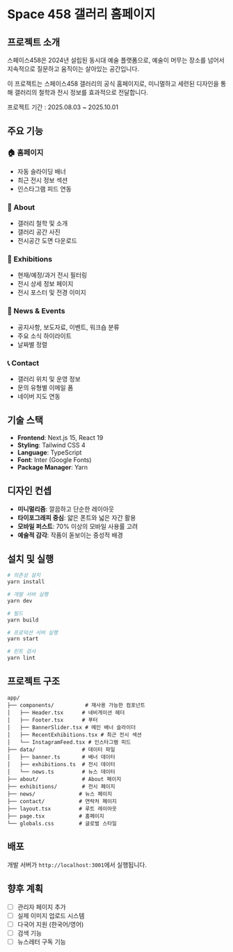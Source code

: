 # Space 458 갤러리 홈페이지

## 프로젝트 소개

스페이스458은 2024년 설립된 동시대 예술 플랫폼으로, 예술이 머무는 장소를 넘어서 지속적으로 질문하고 움직이는 살아있는 공간입니다.

이 프로젝트는 스페이스458 갤러리의 공식 홈페이지로, 미니멀하고 세련된 디자인을 통해 갤러리의 철학과 전시 정보를 효과적으로 전달합니다.

프로젝트 기간 : 2025.08.03 ~ 2025.10.01

## 주요 기능

### 🏠 홈페이지
- 자동 슬라이딩 배너
- 최근 전시 정보 섹션
- 인스타그램 피드 연동

### 📖 About
- 갤러리 철학 및 소개
- 갤러리 공간 사진
- 전시공간 도면 다운로드

### 🎨 Exhibitions
- 현재/예정/과거 전시 필터링
- 전시 상세 정보 페이지
- 전시 포스터 및 전경 이미지

### 📰 News & Events
- 공지사항, 보도자료, 이벤트, 워크숍 분류
- 주요 소식 하이라이트
- 날짜별 정렬

### 📞 Contact
- 갤러리 위치 및 운영 정보
- 문의 유형별 이메일 폼
- 네이버 지도 연동

## 기술 스택

- **Frontend**: Next.js 15, React 19
- **Styling**: Tailwind CSS 4
- **Language**: TypeScript
- **Font**: Inter (Google Fonts)
- **Package Manager**: Yarn

## 디자인 컨셉

- **미니멀리즘**: 깔끔하고 단순한 레이아웃
- **타이포그래피 중심**: 얇은 폰트와 넓은 자간 활용
- **모바일 퍼스트**: 70% 이상의 모바일 사용률 고려
- **예술적 감각**: 작품이 돋보이는 중성적 배경

## 설치 및 실행

```bash
# 의존성 설치
yarn install

# 개발 서버 실행
yarn dev

# 빌드
yarn build

# 프로덕션 서버 실행
yarn start

# 린트 검사
yarn lint
```

## 프로젝트 구조

```
app/
├── components/          # 재사용 가능한 컴포넌트
│   ├── Header.tsx      # 네비게이션 헤더
│   ├── Footer.tsx      # 푸터
│   ├── BannerSlider.tsx # 메인 배너 슬라이더
│   ├── RecentExhibitions.tsx # 최근 전시 섹션
│   └── InstagramFeed.tsx # 인스타그램 피드
├── data/               # 데이터 파일
│   ├── banner.ts       # 배너 데이터
│   ├── exhibitions.ts  # 전시 데이터
│   └── news.ts         # 뉴스 데이터
├── about/              # About 페이지
├── exhibitions/        # 전시 페이지
├── news/              # 뉴스 페이지
├── contact/           # 연락처 페이지
├── layout.tsx         # 루트 레이아웃
├── page.tsx           # 홈페이지
└── globals.css        # 글로벌 스타일
```

## 배포

개발 서버가 `http://localhost:3001`에서 실행됩니다.

## 향후 계획

- [ ] 관리자 페이지 추가
- [ ] 실제 이미지 업로드 시스템
- [ ] 다국어 지원 (한국어/영어)
- [ ] 검색 기능
- [ ] 뉴스레터 구독 기능
